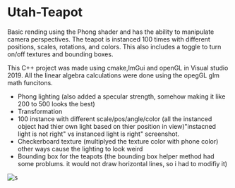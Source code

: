 # Utah-Teapot
Basic rending using the Phong shader and has the ability to manipulate camera perspectives. The teapot is instanced 100 times with different positions, scales, rotations, and colors. This also includes a toggle to turn on/off textures and bounding boxes. 

This C++ project was made using cmake,ImGui and openGL in Visual studio 2019. All the linear algebra calculations were done using the opegGL glm math funcitons. 

- Phong lighting (also added a specular strength, somehow making it like 200 to 500 looks the best)
- Transformation
- 100 instance with different scale/pos/angle/color (all the instanced object had thier own light based on thier position in view)"instacned light is not right" vs instanced light is right" screenshot.
- Checkerboard texture (multiplyed the texture color with phone color) other ways cause the lighting to look weird
- Bounding box for the teapots (the bounding box helper method had some problums. it would not draw horizontal lines, so i had to modifiy it) 

![s](/Box_and_texture)
